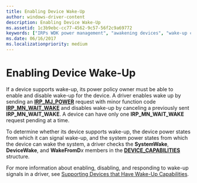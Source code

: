 ```yaml
---
title: Enabling Device Wake-Up
author: windows-driver-content
description: Enabling Device Wake-Up
ms.assetid: 1c3b9ebc-cc77-4562-9c57-56f2c9a69772
keywords: ["IRPs WDK power management", "awakening devices", "wake-up capabilities WDK power management", "device wake ups WDK power management", "IRP_MN_WAIT_WAKE", "IRP_MJ_POWER", "DEVICE_CAPABILITIES structure", "restoring power WDK kernel"]
ms.date: 06/16/2017
ms.localizationpriority: medium
---
```


# Enabling Device Wake-Up





If a device supports wake-up, its power policy owner must be able to enable and disable wake-up for the device. A driver enables wake up by sending an [**IRP\_MJ\_POWER**](https://msdn.microsoft.com/library/windows/hardware/ff550784) request with minor function code [**IRP\_MN\_WAIT\_WAKE**](https://msdn.microsoft.com/library/windows/hardware/ff551766) and disables wake-up by canceling a previously sent **IRP\_MN\_WAIT\_WAKE**. A device can have only one **IRP\_MN\_WAIT\_WAKE** request pending at a time.

To determine whether its device supports wake-up, the device power states from which it can signal wake-up, and the system power states from which the device can wake the system, a driver checks the **SystemWake**, **DeviceWake**, and **WakeFromD***x* members in the [**DEVICE\_CAPABILITIES**](https://msdn.microsoft.com/library/windows/hardware/ff543095) structure.

For more information about enabling, disabling, and responding to wake-up signals in a driver, see [Supporting Devices that Have Wake-Up Capabilities](supporting-devices-that-have-wake-up-capabilities.md).

 

 




